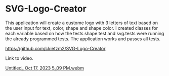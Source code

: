 # SVG-Logo-Creator
This application will create a custome logo with 3 letters of text based on the user input for text, color, shape and shape color.  I created classes for each variable based on how the tests shape.test and svg.tests were running the already programmed tests.  The application works and passes all tests.  

https://github.com/ckietzm2/SVG-Logo-Creator

Link to video.  



[Untitled_ Oct 17, 2023 5_09 PM.webm](https://github.com/ckietzm2/SVG-Logo-Creator/assets/143734933/bb4111d0-3360-4bac-a349-f0e201f1e596)

